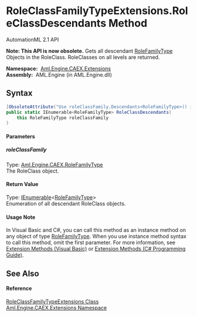 RoleClassFamilyTypeExtensions.RoleClassDescendants Method
=========================================================
AutomationML 2.1 API

**Note: This API is now obsolete.**
Gets all descendant [RoleFamilyType][1] Objects in the RoleClass. RoleClasses on all levels are returned.

  **Namespace:**  [Aml.Engine.CAEX.Extensions][2]  
  **Assembly:**  AML.Engine (in AML.Engine.dll)

Syntax
------

```csharp
[ObsoleteAttribute("Use roleClassFamily.Descendants<RoleFamilyType>() instead.")]
public static IEnumerable<RoleFamilyType> RoleClassDescendants(
	this RoleFamilyType roleClassFamily
)
```

#### Parameters

##### *roleClassFamily*
Type: [Aml.Engine.CAEX.RoleFamilyType][1]  
The RoleClass object.

#### Return Value
Type: [IEnumerable][3]&lt;[RoleFamilyType][1]>  
 Enumeration of all descendant RoleClass objects. 
#### Usage Note
In Visual Basic and C#, you can call this method as an instance method on any object of type [RoleFamilyType][1]. When you use instance method syntax to call this method, omit the first parameter. For more information, see [Extension Methods (Visual Basic)][4] or [Extension Methods (C# Programming Guide)][5].

See Also
--------

#### Reference
[RoleClassFamilyTypeExtensions Class][6]  
[Aml.Engine.CAEX.Extensions Namespace][2]  

[1]: ../../Aml.Engine.CAEX/RoleFamilyType/README.md
[2]: ../README.md
[3]: https://docs.microsoft.com/dotnet/api/system.collections.generic.ienumerable-1
[4]: https://docs.microsoft.com/dotnet/visual-basic/programming-guide/language-features/procedures/extension-methods
[5]: https://docs.microsoft.com/dotnet/csharp/programming-guide/classes-and-structs/extension-methods
[6]: README.md
[7]: https://www.automationml.org
[8]: ../../icons/logoShade.png